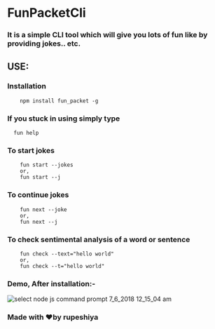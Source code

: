 

# FunPacketCli


### It is a simple CLI tool which will give you lots of fun like by providing jokes.. etc.

## USE:

### Installation

```
    npm install fun_packet -g

```

### If you stuck in using simply type

```
  fun help
```
### To start jokes
```
    fun start --jokes
    or,
    fun start --j
```

### To continue jokes

```
    fun next --joke
    or,
    fun next --j
```

### To check sentimental analysis of a word or sentence

```
    fun check --text="hello world"
    or,
    fun check --t="hello world"

```
### Demo, After installation:-
![select node js command prompt 7_6_2018 12_15_04 am](https://user-images.githubusercontent.com/31209617/42374187-38344a4e-80cc-11e8-85e7-d7691b545e25.gif)

### Made with :heart:by rupeshiya
